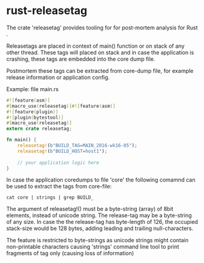 # rust-releasetag

The crate 'releasetag' provides tooling for for post-mortem analysis for Rust .

Releasetags are placed in context of main() function or on stack of any other thread. These tags will placed on stack and in case the application is crashing, these tags are embedded into the core dump file.

Postmortem these tags can be extracted from core-dump file, for example release information or application config.

Example: file main.rs
```rust
#![feature(asm)] 
#[macro_use(releasetag)]#![feature(asm)] 
#![feature(plugin)]
#![plugin(bytestool)]
#[macro_use(releasetag)]
extern crate releasetag;

fn main() {
    releasetag!(b"BUILD_TAG=MAIN_2016-wk16-05");
    releasetag!(b"BUILD_HOST=host1");
    
    // your application logic here
}
```
In case the application coredumps to file 'core' the following comamnd can be used to extract the tags from core-file:
```
cat core | strings | grep BUILD_
```
The argument of releasetag!() must be a byte-string (array) of 8bit elements, 
instead of unicode string. The release-tag may be a byte-string of any size. In case the 
the release-tag has byte-length of 126, the occupied stack-size would be 128 bytes, 
adding leading and trailing null-characters.

The feature is restricted to byte-strings as unicode strings might contain 
non-printable characters causing 'strings' command line tool to print fragments of
tag only (causing loss of information)
    